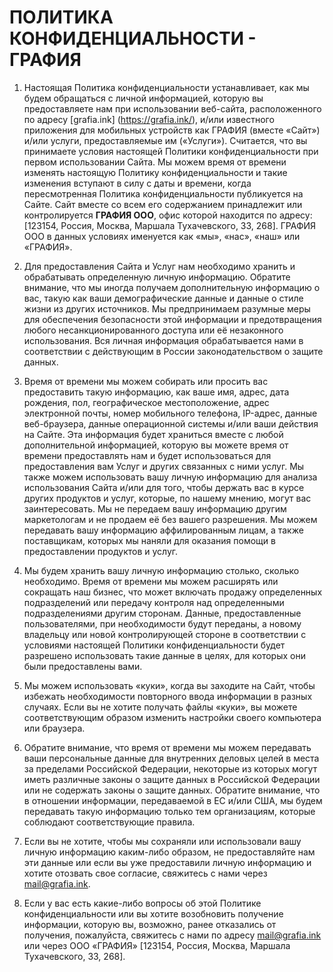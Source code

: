 # ПОЛИТИКА КОНФИДЕНЦИАЛЬНОСТИ - ГРАФИЯ

1. Настоящая Политика конфиденциальности устанавливает, как мы будем обращаться с личной информацией, которую вы предоставляете нам при использовании веб-сайта, расположенного по адресу [grafia.ink] (https://grafia.ink/), и/или известного приложения для мобильных устройств как ГРАФИЯ (вместе «Сайт») и/или услуги, предоставляемые им («Услуги»). Считается, что вы принимаете условия настоящей Политики конфиденциальности при первом использовании Сайта. Мы можем время от времени изменять настоящую Политику конфиденциальности и такие изменения вступают в силу с даты и времени, когда пересмотренная Политика конфиденциальности публикуется на Сайте. Сайт вместе со всем его содержанием принадлежит или контролируется **ГРАФИЯ ООО**, офис которой находится по адресу: [123154, Россия, Москва, Маршала Тухачевского, 33, 268]. ГРАФИЯ ООО в данных условиях именуется как «мы», «нас», «наш» или «ГРАФИЯ».

2. Для предоставления Сайта и Услуг нам необходимо хранить и обрабатывать определенную личную информацию. Обратите внимание, что мы иногда получаем дополнительную информацию о вас, такую ​​как ваши демографические данные и данные о стиле жизни из других источников. Мы предпринимаем разумные меры для обеспечения безопасности этой информации и предотвращения любого несанкционированного доступа или её незаконного использования. Вся личная информация обрабатывается нами в соответствии с действующим в России законодательством о защите данных.

3. Время от времени мы можем собирать или просить вас предоставить такую ​​информацию, как ваше имя, адрес, дата рождения, пол, географическое местоположение, адрес электронной почты, номер мобильного телефона, IP-адрес, данные веб-браузера, данные операционной системы и/или ваши действия на Сайте. Эта информация будет храниться вместе с любой дополнительной информацией, которую вы можете время от времени предоставлять нам и будет использоваться для предоставления вам Услуг и других связанных с ними услуг. Мы также можем использовать вашу личную информацию для анализа использования Сайта и/или для того, чтобы держать вас в курсе других продуктов и услуг, которые, по нашему мнению, могут вас заинтересовать. Мы не передаем вашу информацию другим маркетологам и не продаем её без вашего разрешения. Мы можем передавать вашу информацию аффилированным лицам, а также поставщикам, которых мы наняли для оказания помощи в предоставлении продуктов и услуг.

4. Мы будем хранить вашу личную информацию столько, сколько необходимо. Время от времени мы можем расширять или сокращать наш бизнес, что может включать продажу определенных подразделений или передачу контроля над определенными подразделениями другим сторонам. Данные, предоставленные пользователями, при необходимости будут переданы, а новому владельцу или новой контролирующей стороне в соответствии с условиями настоящей Политики конфиденциальности будет разрешено использовать такие данные в целях, для которых они были предоставлены вами.

5. Мы можем использовать «куки», когда вы заходите на Сайт, чтобы избежать необходимости повторного ввода информации в разных случаях. Если вы не хотите получать файлы «куки», вы можете соответствующим образом изменить настройки своего компьютера или браузера.

6. Обратите внимание, что время от времени мы можем передавать ваши персональные данные для внутренних деловых целей в места за пределами Российской Федерации, некоторые из которых могут иметь различные законы о защите данных в Российской Федерации или не содержать законы о защите данных. Обратите внимание, что в отношении информации, передаваемой в EC и/или США, мы будем передавать такую ​​информацию только тем организациям, которые соблюдают соответствующие правила.

7. Если вы не хотите, чтобы мы сохраняли или использовали вашу личную информацию каким-либо образом, не предоставляйте нам эти данные или если вы уже предоставили личную информацию и хотите отозвать свое согласие, свяжитесь с нами через <mail@grafia.ink>.

8. Если у вас есть какие-либо вопросы об этой Политике конфиденциальности или вы хотите возобновить получение информации, которую вы, возможно, ранее отказались от получения, пожалуйста, свяжитесь с нами по адресу <mail@grafia.ink> или через ООО «ГРАФИЯ» [123154, Россия, Москва, Маршала Тухачевского, 33, 268].
